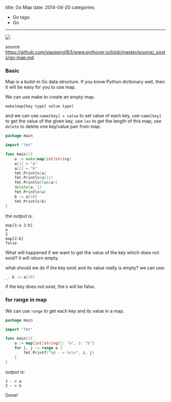 title: Go Map
date: 2014-04-20
categories:
- Go
tags:
- Go
---

![](/thumbnails/install-go-from-source/1.png)

source https://github.com/xiaopeng163/www.pythoner.io/blob/master/source/_posts/go-map.md

### Basic

Map is a build-in Go data structure. If you know Python dictionary well, then it will be easy for you to use map.

We can use make to create an empty map.

```
make(map[key type] value type)
```

and we can use `name[key] = value` to set value of each key, use `name[key]` to get the value of the given key,
use `len` to get the length of this map, use `delete` to delete one key/value pair from map. 

```go
package main

import "fmt"

func main(){
    a := make(map[int]string)
    a[1] = "a"
    a[2] = "b"
    fmt.Println(a)
    fmt.Println(a[1])
    fmt.Println(len(a))
    delete(a, 1)
    fmt.Println(a)
    b := a[10]
    fmt.Println(b)
}

```
the output is:

```
map[1:a 2:b]
a
2
map[2:b]
false
```

What will happened if we want to get the value of the key which does not exist? it will return empty.

what should we do if the key exist and its value really is empty? we can use:

```go
_, b := a[10]
```

if the key does not exist, the `b` will be false.

### for range in map

We can use `range` to get each key and its value in a map.

```go
package main

import "fmt"

func main(){
    a := map[int]string{1: "a", 2: "b"}
    for i, j := range a {
        fmt.Printf("%d - > %s\n", i, j)
    }
}
```

output is:
```
1 - > a
2 - > b
```

Done!